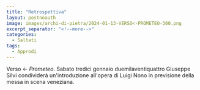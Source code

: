 ```yaml
---
title: "Retrospettiva"
layout: postnoauth
image: images/archi-di-pietra/2024-01-13-VERSO<-PROMETEO-300.png
excerpt_separator: "<!--more-->"
categories:
  - Saltati
tags:
  - Approdi
---
```


Verso ← *Prometeo*. Sabato tredici gennaio duemilaventiquattro Giuseppe Silvi condividerà un'introduzione all'opera di Luigi Nono in previsione della messa in scena veneziana.
